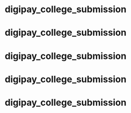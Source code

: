 # digipay_college_submission
# digipay_college_submission
# digipay_college_submission
# digipay_college_submission
# digipay_college_submission
